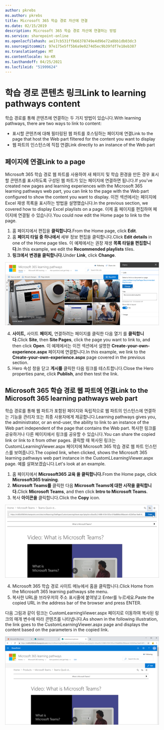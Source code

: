 ```yaml
---
author: pkrebs
ms.author: pkrebs
title: Microsoft 365 학습 경로 자산에 연결
ms.date: 02/15/2019
description: Microsoft 365 학습 경로 자산에 연결하는 방법
ms.service: sharepoint-online
ms.openlocfilehash: ae17cb531ffb66378749e4d96e72a8bb1db03dc3
ms.sourcegitcommit: 97e175e5ff5b6a9e0274d5ec9b39fdf7e18eb387
ms.translationtype: MT
ms.contentlocale: ko-KR
ms.lasthandoff: 04/25/2021
ms.locfileid: "51999624"
---
```

# <a name="link-to-learning-pathways-content"></a><span data-ttu-id="f8f20-103">학습 경로 콘텐츠 링크</span><span class="sxs-lookup"><span data-stu-id="f8f20-103">Link to learning pathways content</span></span>

<span data-ttu-id="f8f20-104">학습 경로를 통해 콘텐츠에 연결하는 두 가지 방법이 있습니다.</span><span class="sxs-lookup"><span data-stu-id="f8f20-104">With learning pathways, there are two ways to link to content:</span></span>

- <span data-ttu-id="f8f20-105">표시할 콘텐츠에 대해 필터링된 웹 파트를 호스팅하는 페이지에 연결</span><span class="sxs-lookup"><span data-stu-id="f8f20-105">Link to the page that host the Web part filtered for the content you want to display</span></span> 
- <span data-ttu-id="f8f20-106">웹 파트의 인스턴스에 직접 연결</span><span class="sxs-lookup"><span data-stu-id="f8f20-106">Link directly to an instance of the Web part</span></span>

## <a name="link-to-a-page"></a><span data-ttu-id="f8f20-107">페이지에 연결</span><span class="sxs-lookup"><span data-stu-id="f8f20-107">Link to a page</span></span>

<span data-ttu-id="f8f20-108">Microsoft 365 학습 경로 웹 파트를 사용하여 새 페이지 및 학습 환경을 만든 경우 표시할 콘텐츠를 표시하도록 구성된 웹 파트가 있는 페이지에 연결하면 됩니다.</span><span class="sxs-lookup"><span data-stu-id="f8f20-108">If you've created new pages and learning experiences with the Microsoft 365 learning pathways web part, you can link to the page with the Web part configured to show the content you want to display.</span></span> <span data-ttu-id="f8f20-109">이전 섹션에서는 페이지에 Excel 재생 목록을 표시하는 방법을 설명했습니다.</span><span class="sxs-lookup"><span data-stu-id="f8f20-109">In the previous section, we covered how to display Excel playlists on a page.</span></span> <span data-ttu-id="f8f20-110">이제 홈 페이지를 편집하여 페이지에 연결될 수 있습니다.</span><span class="sxs-lookup"><span data-stu-id="f8f20-110">You could now edit the Home page to link to the page.</span></span> 

1. <span data-ttu-id="f8f20-111">홈 페이지에서 편집을 **클릭합니다.**</span><span class="sxs-lookup"><span data-stu-id="f8f20-111">From the Home page, click **Edit**.</span></span>
2. <span data-ttu-id="f8f20-112">홈 **페이지 타일 중 하나에서** 세부 정보 편집을 클릭합니다.</span><span class="sxs-lookup"><span data-stu-id="f8f20-112">Click **Edit details** in one of the Home page tiles.</span></span> <span data-ttu-id="f8f20-113">이 예제에서는 권장 재생 **목록 타일을 편집합니다.**</span><span class="sxs-lookup"><span data-stu-id="f8f20-113">In this example, we edit the **Recommended playlists** tiles.</span></span>
3. <span data-ttu-id="f8f20-114">**링크에서** **변경을 클릭합니다.**</span><span class="sxs-lookup"><span data-stu-id="f8f20-114">Under **Link**, click **Change**.</span></span>

![cg-linktopage.png](media/cg-linktopage.png)

4. <span data-ttu-id="f8f20-116">**사이트,** 사이트 **페이지,** 연결하려는 페이지를 클릭한 다음 열기 를 **클릭합니다.**</span><span class="sxs-lookup"><span data-stu-id="f8f20-116">Click **Site**, then **Site Pages**, click the page you want to link to, and then click **Open**.</span></span> <span data-ttu-id="f8f20-117">이 예제에서는 이전 섹션에서 설명한 **Create-your-own-experience.aspx** 페이지에 연결합니다.</span><span class="sxs-lookup"><span data-stu-id="f8f20-117">In this example, we link to the **Create-your-own-experience.aspx** page covered in the previous section.</span></span>
5. <span data-ttu-id="f8f20-118">Hero 속성 창을 닫고 **게시를** 클릭한 다음 링크를 테스트합니다.</span><span class="sxs-lookup"><span data-stu-id="f8f20-118">Close the Hero properties pane, click **Publish**, and then test the link.</span></span> 

## <a name="link-to-the-microsoft-365-learning-pathways-web-part"></a><span data-ttu-id="f8f20-119">Microsoft 365 학습 경로 웹 파트에 연결</span><span class="sxs-lookup"><span data-stu-id="f8f20-119">Link to the Microsoft 365 learning pathways web part</span></span>
<span data-ttu-id="f8f20-120">학습 경로를 통해 웹 파트가 포함된 페이지와 독립적으로 웹 파트의 인스턴스에 연결하는 기능을 관리자 또는 최종 사용자에게 제공합니다.</span><span class="sxs-lookup"><span data-stu-id="f8f20-120">Learning pathways gives you, the administrator, or an end-user, the ability to link to an instance of the Web part independent of the page that contains the Web part.</span></span> <span data-ttu-id="f8f20-121">복사한 링크를 공유하거나 다른 페이지에서 링크를 공유할 수 있습니다.</span><span class="sxs-lookup"><span data-stu-id="f8f20-121">You can share the copied link or link to it from other pages.</span></span> <span data-ttu-id="f8f20-122">클릭할 때 복사된 링크는 CustomLLearningViewer.aspx 페이지에 Microsoft 365 학습 경로 웹 파트 인스턴스를 보여줍니다.</span><span class="sxs-lookup"><span data-stu-id="f8f20-122">The copied link, when clicked, shows the Microsoft 365 learning pathways web part instance in the CustomLLearningViewer.aspx page.</span></span> <span data-ttu-id="f8f20-123">예를 살펴보겠습니다.</span><span class="sxs-lookup"><span data-stu-id="f8f20-123">Let's look at an example.</span></span> 

1. <span data-ttu-id="f8f20-124">홈 페이지에서 **Microsoft365 교육 을 클릭합니다.**</span><span class="sxs-lookup"><span data-stu-id="f8f20-124">From the Home page, click **Microsoft365 training**.</span></span>
2. <span data-ttu-id="f8f20-125">**Microsoft Teams를** 클릭한 다음 **Microsoft Teams에 대한 시작을 클릭합니다.**</span><span class="sxs-lookup"><span data-stu-id="f8f20-125">Click **Microsoft Teams**, and then click **Intro to Microsoft Teams**.</span></span>
3. <span data-ttu-id="f8f20-126">복사 **아이콘을** 클릭합니다.</span><span class="sxs-lookup"><span data-stu-id="f8f20-126">Click the **Copy** icon.</span></span>

![cg-linktowebpart.png](media/cg-linktowebpart.png)

4. <span data-ttu-id="f8f20-128">Microsoft 365 학습 경로 사이트 메뉴에서 홈을 클릭합니다.</span><span class="sxs-lookup"><span data-stu-id="f8f20-128">Click Home from the Microsoft 365 learning pathways site menu.</span></span>
5. <span data-ttu-id="f8f20-129">복사한 URL을 브라우저의 주소 표시줄에 붙여넣고 Enter를 누르세요.</span><span class="sxs-lookup"><span data-stu-id="f8f20-129">Paste the copied URL in the address bar of the browser and press ENTER.</span></span> 

<span data-ttu-id="f8f20-130">다음 그림과 같이 링크는 CustomLearningViewer.aspx 페이지로 이동하여 복사된 링크의 매개 변수에 따라 콘텐츠를 나타냅니다.</span><span class="sxs-lookup"><span data-stu-id="f8f20-130">As shown in the following illustration, the link goes to the CustomLearningViewer.aspx page and displays the content based on the parameters in the copied link.</span></span> 

![cg-linktowebpartviewer.png](media/cg-linktowebpartviewer.png)

